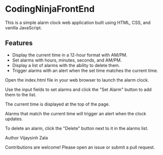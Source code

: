 # CodingNinjaFrontEnd

This is a simple alarm clock web application built using HTML, CSS, and vanilla JavaScript.

## Features

- Display the current time in a 12-hour format with AM/PM.
- Set alarms with hours, minutes, seconds, and AM/PM.
- Display a list of alarms with the ability to delete them.
- Trigger alarms with an alert when the set time matches the current time.


Open the index.html file in your web browser to launch the alarm clock.

Use the input fields to set alarms and click the "Set Alarm" button to add them to the list.

The current time is displayed at the top of the page.

Alarms that match the current time will trigger an alert when the clock updates.

To delete an alarm, click the "Delete" button next to it in the alarms list.



Author
Vijaysinh Zala

Contributions are welcome! Please open an issue or submit a pull request.
